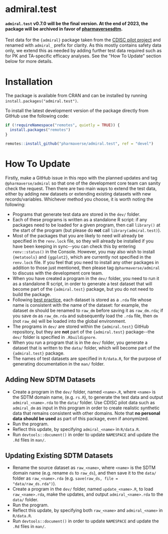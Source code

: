 # admiral.test

#### `admiral.test` v0.7.0  will be the final version. At the end of 2023, the package will be archived in favor of [pharmaversesdtm](https://github.com/pharmaverse/pharmaversesdtm/). 

Test data for the `{admiral}` package taken from the [CDISC pilot project](https://github.com/cdisc-org/sdtm-adam-pilot-project) and renamed with `admiral_` prefix for clarity.
As this mostly contains safety data only, we extend this as needed by adding further test data required such as for PK and TA-specific efficacy analyses.
See the "How To Update" section below for more details.

# Installation

The package is available from CRAN and can be installed by running `install.packages("admiral.test")`.

To install the latest development version of the package directly from GitHub use the following code:

```r
if (!requireNamespace("remotes", quietly = TRUE)) {
  install.packages("remotes")
}

remotes::install_github("pharmaverse/admiral.test", ref = "devel")
```

# How To Update

Firstly, make a GitHub issue in this repo with the planned updates and tag `@pharmaverse/admiral` so that one of the development core team can sanity check the request.
Then there are two main ways to extend the test data, either by adding new datasets or extending existing datasets with new records/variables. Whichever method you choose, it is worth noting the following:

* Programs that generate test data are stored in the `dev/` folder.
* Each of these programs is written as a standalone R script: if any packages need to be loaded for a given program, then call `library()` at the start of the program (but please do __not__ call `library(admiral.test)`).
* Most of the packages that you are likely to need will already be specified in the `renv.lock` file, so they will already be installed if you have been keeping in sync--you can check this by entering `renv::status()` in the Console. However, you may also wish to install `{metatools}` and `{ggplot2}`, which are currently not specified in the `renv.lock` file. If you feel that you need to install any other packages in addition to those just mentioned, then please tag `@pharmaverse/admiral` to discuss with the development core team.
* When you have created a program in the `dev/` folder, you need to run it as a standalone R script, in order to generate a test dataset that will become part of the `{admiral.test}` package, but you do not need to build the package.
* Following [best practice](https://r-pkgs.org/data.html#sec-data-data), each dataset is stored as a `.rda` file whose name is consistent with the name of the dataset: for example, the dataset `dm` should be renamed to `raw_dm` before saving it as `raw_dm.rda`; if you save `dm` as `raw_dm.rda` and subsequently load the `.rda` file, then `dm` (not `raw_dm`) will be loaded into the global environment.
* The programs in `dev/` are stored within the `{admiral.test}` GitHub repository, but they are __not__ part of the `{admiral.test}` package--the `dev/` folder is specified in `.Rbuildignore`.
* When you run a program that is in the `dev/` folder, you generate a dataset that is written to the `data/` folder, which will become part of the `{admiral.test}` package.
* The names of test datasets are specified in `R/data.R`, for the purpose of generating documentation in the `man/` folder.

## Adding New SDTM Datasets

* Create a program in the `dev/` folder, named `<name>.R`, where `<name>` is the SDTM domain name, (e.g. `rs.R`), to generate the test data and output `admiral_<name>.rda` to the `data/` folder. Use CDISC pilot data such as `admiral_dm` as input in this program in order to create realistic synthetic data that remains consistent with other domains. Note that __no personal data should be used__ as part of this package, even if anonymized.
* Run the program.
* Reflect this update, by specifying `admiral_<name>` in `R/data.R`.
* Run `devtools::document()` in order to update `NAMESPACE` and update the `.Rd` files in `man/`.

## Updating Existing SDTM Datasets

* Rename the source dataset as `raw_<name>`, where `<name>` is the SDTM domain name (e.g. rename `ds` to `raw_ds`), and then save it to the `data/` folder as `raw_<name>.rda` (e.g. `save(raw_ds, file = "data/raw_ds.rda")`).
* Create a program in the `dev/` folder, named `update_<name>.R`, to load `raw_<name>.rda`, make the updates, and output `admiral_<name>.rda` to the `data/` folder.
* Run the program.
* Reflect this update, by specifying both `raw_<name>` and `admiral_<name>` in `R/data.R`.
* Run `devtools::document()` in order to update `NAMESPACE` and update the `.Rd` files in `man/`.
